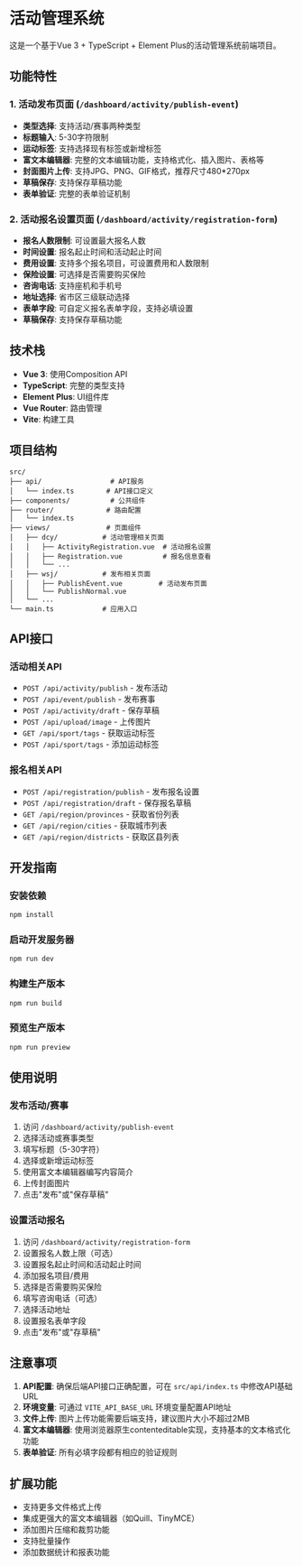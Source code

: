 # 活动管理系统

这是一个基于Vue 3 + TypeScript + Element Plus的活动管理系统前端项目。

## 功能特性

### 1. 活动发布页面 (`/dashboard/activity/publish-event`)
- **类型选择**: 支持活动/赛事两种类型
- **标题输入**: 5-30字符限制
- **运动标签**: 支持选择现有标签或新增标签
- **富文本编辑器**: 完整的文本编辑功能，支持格式化、插入图片、表格等
- **封面图片上传**: 支持JPG、PNG、GIF格式，推荐尺寸480*270px
- **草稿保存**: 支持保存草稿功能
- **表单验证**: 完整的表单验证机制

### 2. 活动报名设置页面 (`/dashboard/activity/registration-form`)
- **报名人数限制**: 可设置最大报名人数
- **时间设置**: 报名起止时间和活动起止时间
- **费用设置**: 支持多个报名项目，可设置费用和人数限制
- **保险设置**: 可选择是否需要购买保险
- **咨询电话**: 支持座机和手机号
- **地址选择**: 省市区三级联动选择
- **表单字段**: 可自定义报名表单字段，支持必填设置
- **草稿保存**: 支持保存草稿功能

## 技术栈

- **Vue 3**: 使用Composition API
- **TypeScript**: 完整的类型支持
- **Element Plus**: UI组件库
- **Vue Router**: 路由管理
- **Vite**: 构建工具

## 项目结构

```
src/
├── api/                 # API服务
│   └── index.ts        # API接口定义
├── components/          # 公共组件
├── router/             # 路由配置
│   └── index.ts
├── views/              # 页面组件
│   ├── dcy/           # 活动管理相关页面
│   │   ├── ActivityRegistration.vue  # 活动报名设置
│   │   ├── Registration.vue          # 报名信息查看
│   │   └── ...
│   ├── wsj/           # 发布相关页面
│   │   ├── PublishEvent.vue         # 活动发布页面
│   │   └── PublishNormal.vue
│   └── ...
└── main.ts            # 应用入口
```

## API接口

### 活动相关API
- `POST /api/activity/publish` - 发布活动
- `POST /api/event/publish` - 发布赛事
- `POST /api/activity/draft` - 保存草稿
- `POST /api/upload/image` - 上传图片
- `GET /api/sport/tags` - 获取运动标签
- `POST /api/sport/tags` - 添加运动标签

### 报名相关API
- `POST /api/registration/publish` - 发布报名设置
- `POST /api/registration/draft` - 保存报名草稿
- `GET /api/region/provinces` - 获取省份列表
- `GET /api/region/cities` - 获取城市列表
- `GET /api/region/districts` - 获取区县列表

## 开发指南

### 安装依赖
```bash
npm install
```

### 启动开发服务器
```bash
npm run dev
```

### 构建生产版本
```bash
npm run build
```

### 预览生产版本
```bash
npm run preview
```

## 使用说明

### 发布活动/赛事
1. 访问 `/dashboard/activity/publish-event`
2. 选择活动或赛事类型
3. 填写标题（5-30字符）
4. 选择或新增运动标签
5. 使用富文本编辑器编写内容简介
6. 上传封面图片
7. 点击"发布"或"保存草稿"

### 设置活动报名
1. 访问 `/dashboard/activity/registration-form`
2. 设置报名人数上限（可选）
3. 设置报名起止时间和活动起止时间
4. 添加报名项目/费用
5. 选择是否需要购买保险
6. 填写咨询电话（可选）
7. 选择活动地址
8. 设置报名表单字段
9. 点击"发布"或"存草稿"

## 注意事项

1. **API配置**: 确保后端API接口正确配置，可在 `src/api/index.ts` 中修改API基础URL
2. **环境变量**: 可通过 `VITE_API_BASE_URL` 环境变量配置API地址
3. **文件上传**: 图片上传功能需要后端支持，建议图片大小不超过2MB
4. **富文本编辑器**: 使用浏览器原生contenteditable实现，支持基本的文本格式化功能
5. **表单验证**: 所有必填字段都有相应的验证规则

## 扩展功能

- 支持更多文件格式上传
- 集成更强大的富文本编辑器（如Quill、TinyMCE）
- 添加图片压缩和裁剪功能
- 支持批量操作
- 添加数据统计和报表功能
